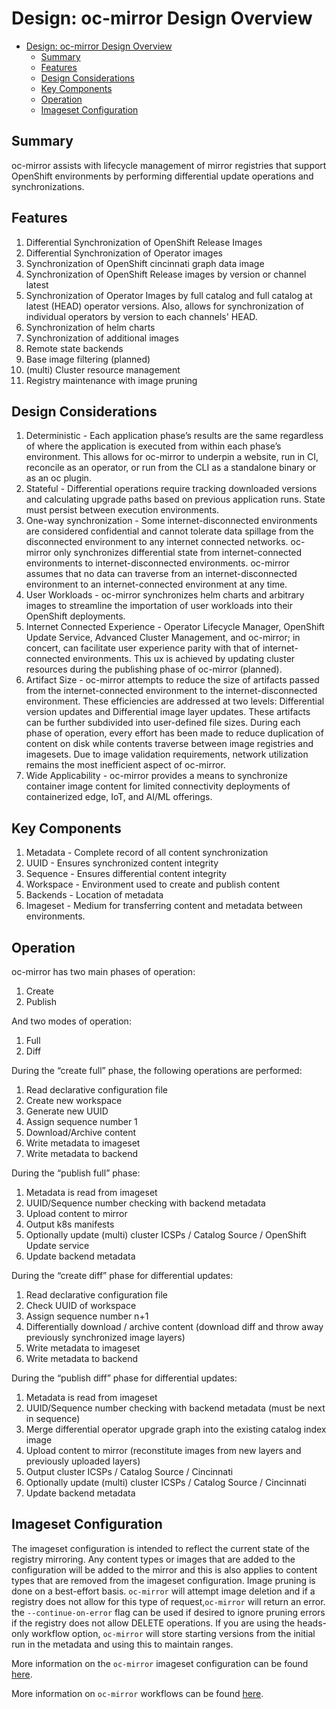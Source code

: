 

Design: oc-mirror Design Overview
===
- [Design: oc-mirror Design Overview](#design-oc-mirror-design-overview)
  - [Summary](#summary)
  - [Features](#features)
  - [Design Considerations](#design-considerations)
  - [Key Components](#key-components)
  - [Operation](#operation)
  - [Imageset Configuration](#imageset-configuration)

## Summary 
oc-mirror assists with lifecycle management of mirror registries that support OpenShift environments by performing differential update operations and synchronizations.   
  
## Features
1. Differential Synchronization of OpenShift Release Images
2. Differential Synchronization of Operator images
3. Synchronization of OpenShift cincinnati graph data image
4. Synchronization of OpenShift Release images by version or channel latest
5. Synchronization of Operator Images by full catalog and full catalog at latest (HEAD) operator versions. Also, allows for synchronization of individual operators by version to each channels' HEAD.
6. Synchronization of helm charts
7. Synchronization of additional images
8. Remote state backends
9. Base image filtering (planned)
10. (multi) Cluster resource management
11. Registry maintenance with image pruning

## Design Considerations
1. Deterministic -  Each application phase’s results are the same regardless of where the application is executed from within each phase’s environment. This allows for oc-mirror to underpin a website, run in CI, reconcile as an operator, or run from the CLI as a standalone binary or as an oc plugin.
2. Stateful - Differential operations require tracking downloaded versions and calculating upgrade paths based on previous application runs. State must persist between execution environments.
3. One-way synchronization - Some internet-disconnected environments are considered confidential and cannot tolerate data spillage from the disconnected environment to any internet connected networks. oc-mirror only synchronizes differential state from internet-connected environments to internet-disconnected environments. oc-mirror assumes that no data can traverse from an internet-disconnected environment to an internet-connected environment at any time. 
4. User Workloads -  oc-mirror synchronizes helm charts and arbitrary images to streamline the importation of user workloads into their OpenShift deployments. 
5. Internet Connected Experience - Operator Lifecycle Manager, OpenShift Update Service, Advanced Cluster Management, and oc-mirror; in concert, can facilitate user experience parity with that of internet-connected environments. This ux is achieved by updating cluster resources during the publishing phase of oc-mirror (planned). 
6. Artifact Size - oc-mirror attempts to reduce the size of artifacts passed from the internet-connected environment to the internet-disconnected environment. These efficiencies are addressed at two levels: Differential version updates and Differential image layer updates. These artifacts can be further subdivided into user-defined file sizes. During each phase of operation, every effort has been made to reduce duplication of content on disk while contents traverse between image registries and imagesets. Due to image validation requirements, network utilization remains the most inefficient aspect of oc-mirror.
7. Wide Applicability - oc-mirror provides a means to synchronize container image content for limited connectivity deployments of containerized edge, IoT, and AI/ML offerings. 

## Key Components
1. Metadata - Complete record of all content synchronization
2. UUID - Ensures synchronized content integrity
3. Sequence - Ensures differential content integrity
4. Workspace - Environment used to create and publish content
5. Backends - Location of metadata
6. Imageset - Medium for transferring content and metadata between environments.

## Operation
oc-mirror has two main phases of operation:

1. Create 
2. Publish

And two modes of operation:

1. Full
2. Diff

During the “create full”  phase, the following operations are performed:

1. Read declarative configuration file
2. Create new workspace
3. Generate new UUID
4. Assign sequence number 1
5. Download/Archive content
6. Write metadata to imageset
7. Write metadata to backend

During the “publish full” phase:

1. Metadata is read from imageset
2. UUID/Sequence number checking with backend metadata
3. Upload content to mirror
4. Output k8s manifests
4. Optionally update (multi) cluster ICSPs / Catalog Source / OpenShift Update service
5. Update backend metadata

During the “create diff” phase for differential updates:

1. Read declarative configuration file
2. Check UUID of workspace
3. Assign sequence number n+1
4. Differentially download / archive content (download diff and throw away previously synchronized image layers)
5. Write metadata to imageset
6. Write metadata to backend

During the “publish diff” phase for differential updates:

1. Metadata is read from imageset
2. UUID/Sequence number checking with backend metadata (must be next in sequence)
3. Merge differential operator upgrade graph into the existing catalog index image
4. Upload content to mirror (reconstitute images from new layers and previously uploaded layers) 
5. Output cluster ICSPs / Catalog Source / Cincinnati
6. Optionally update (multi) cluster ICSPs / Catalog Source / Cincinnati 
7. Update backend metadata

## Imageset Configuration

The imageset configuration is intended to reflect the current state of the registry mirroring. Any content types or images that are added to the 
configuration will be added to the mirror and this is also applies to content types that are removed from the imageset configuration. Image pruning is done on a best-effort basis. `oc-mirror` will attempt image deletion and if a registry does not allow for this type of request,`oc-mirror` will return an error. the `--continue-on-error` flag can be used if desired to ignore pruning errors if the registry does not allow DELETE operations. If you are using the heads-only workflow option, `oc-mirror` will store starting versions from the initial run in the metadata and using this to maintain ranges. 

More information on  the `oc-mirror` imageset configuration can be found [here](imageset-configuration.md).

More information on `oc-mirror` workflows can be found [here](workflows.md).

